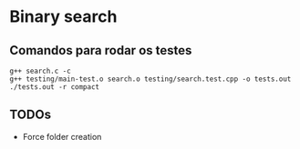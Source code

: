 # Binary search #

## Comandos para rodar os testes

    g++ search.c -c
    g++ testing/main-test.o search.o testing/search.test.cpp -o tests.out
    ./tests.out -r compact

## TODOs

- Force folder creation
